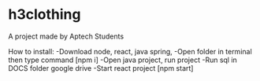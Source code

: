 # h3clothing
A project made by Aptech Students

How to install:
	-Download node, react, java spring,
	-Open folder in terminal then type command [npm i]
	-Open java project, run project
	-Run sql in DOCS folder google drive
	-Start react project [npm start]

	